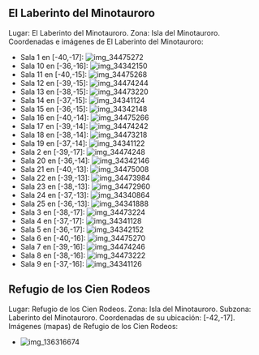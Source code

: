 ## El Laberinto del Minotauroro
Lugar: El Laberinto del Minotauroro.
Zona: Isla del Minotauroro.
Coordenadas e imágenes de El Laberinto del Minotauroro:
- Sala 1 en [-40,-17]: ![img_34475272](https://media.discordapp.net/attachments/1115311447145193482/1115356480779067532/34475272.jpg)
- Sala 10 en [-36,-16]: ![img_34342150](https://media.discordapp.net/attachments/1115311447145193482/1115356400403628112/34342150.jpg)
- Sala 11 en [-40,-15]: ![img_34475268](https://media.discordapp.net/attachments/1115311447145193482/1115356476890955806/34475268.jpg)
- Sala 12 en [-39,-15]: ![img_34474244](https://media.discordapp.net/attachments/1115311447145193482/1115356447845400729/34474244.jpg)
- Sala 13 en [-38,-15]: ![img_34473220](https://media.discordapp.net/attachments/1115311447145193482/1115356417034039358/34473220.jpg)
- Sala 14 en [-37,-15]: ![img_34341124](https://media.discordapp.net/attachments/1115311447145193482/1115356369625825370/34341124.jpg)
- Sala 15 en [-36,-15]: ![img_34342148](https://media.discordapp.net/attachments/1115311447145193482/1115356377532092516/34342148.jpg)
- Sala 16 en [-40,-14]: ![img_34475266](https://media.discordapp.net/attachments/1115311447145193482/1115356475217428571/34475266.jpg)
- Sala 17 en [-39,-14]: ![img_34474242](https://media.discordapp.net/attachments/1115311447145193482/1115356445010055329/34474242.jpg)
- Sala 18 en [-38,-14]: ![img_34473218](https://media.discordapp.net/attachments/1115311447145193482/1115356415339544747/34473218.jpg)
- Sala 19 en [-37,-14]: ![img_34341122](https://media.discordapp.net/attachments/1115311447145193482/1115356366563975278/34341122.jpg)
- Sala 2 en [-39,-17]: ![img_34474248](https://media.discordapp.net/attachments/1115311447145193482/1115356471480287335/34474248.jpg)
- Sala 20 en [-36,-14]: ![img_34342146](https://media.discordapp.net/attachments/1115311447145193482/1115356375753687160/34342146.jpg)
- Sala 21 en [-40,-13]: ![img_34475008](https://media.discordapp.net/attachments/1115311447145193482/1115356473724256307/34475008.jpg)
- Sala 22 en [-39,-13]: ![img_34473984](https://media.discordapp.net/attachments/1115311447145193482/1115356443365884044/34473984.jpg)
- Sala 23 en [-38,-13]: ![img_34472960](https://media.discordapp.net/attachments/1115311447145193482/1115356407827538020/34472960.jpg)
- Sala 24 en [-37,-13]: ![img_34340864](https://media.discordapp.net/attachments/1115311447145193482/1115356346724917258/34340864.jpg)
- Sala 25 en [-36,-13]: ![img_34341888](https://media.discordapp.net/attachments/1115311447145193482/1115356374394740827/34341888.jpg)
- Sala 3 en [-38,-17]: ![img_34473224](https://media.discordapp.net/attachments/1115311447145193482/1115356438819254302/34473224.jpg)
- Sala 4 en [-37,-17]: ![img_34341128](https://media.discordapp.net/attachments/1115311447145193482/1115356372763148363/34341128.jpg)
- Sala 5 en [-36,-17]: ![img_34342152](https://media.discordapp.net/attachments/1115311447145193482/1115356402983108651/34342152.jpg)
- Sala 6 en [-40,-16]: ![img_34475270](https://media.discordapp.net/attachments/1115311447145193482/1115356478774181918/34475270.jpg)
- Sala 7 en [-39,-16]: ![img_34474246](https://media.discordapp.net/attachments/1115311447145193482/1115356468875624548/34474246.jpg)
- Sala 8 en [-38,-16]: ![img_34473222](https://media.discordapp.net/attachments/1115311447145193482/1115356435832897546/34473222.jpg)
- Sala 9 en [-37,-16]: ![img_34341126](https://media.discordapp.net/attachments/1115311447145193482/1115356371123195984/34341126.jpg)

## Refugio de los Cien Rodeos
Lugar: Refugio de los Cien Rodeos.
Zona: Isla del Minotauroro.
Subzona: Laberinto del Minotauroro.
Coordenadas de su ubicación: [-42,-17].
Imágenes (mapas) de Refugio de los Cien Rodeos:
- ![img_136316674](https://media.discordapp.net/attachments/1115311447145193482/1115324688491618394/136316674.jpg)
